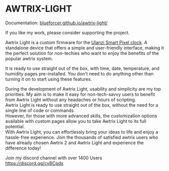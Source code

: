 # AWTRIX-LIGHT

Documentation:
[blueforcer.github.io/awtrix-light/](blueforcer.github.io/awtrix-light/)

If you like my work, please consider supporting the project.  

Awtrix Light is a custom firmware  for the [Ulanzi Smart Pixel clock](https://www.ulanzi.com/products/ulanzi-pixel-smart-clock-2882).
A standalone device that offers a simple and user-friendly interface, making it the perfect solution for non-techies who want to enjoy the benefits of the popular awtrix system.  

It is ready to use straight out of the box, with time, date, temperature, and humidity pages pre-installed. You don't need to do anything other than turning it on to start using these features.    

During the development of Awtrix Light, usability and simplicity are my top priorities. My aim is to make it easy for non-tech-savvy users to benefit from Awtrix Light without any headaches or hours of scripting.  
Awtrix Light is ready to use straight out of the box, without the need for a single line of code or commands.  
However, for those with more advanced skills, the customization options available with custom pages allow you to take Awtrix Light to its full potential.  
With Awtrix Light, you can effortlessly bring your ideas to life and enjoy a hassle-free experience. Join the thousands of satisfied awtrix users who have already chosen Awtrix 2 and Awtrix Light and experience the difference today! 


Join my discord channel with over 1400 Users  
https://discord.gg/cyBCpdx  
